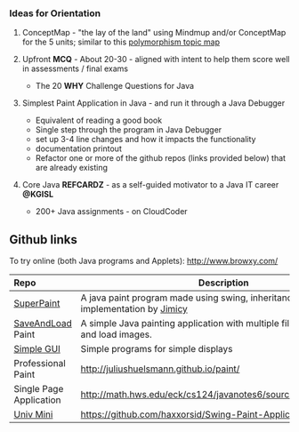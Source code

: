 ### Ideas for Orientation

1. ConceptMap  - "the lay of the land" using Mindmup and/or ConceptMap for the 5 units; similar to this [polymorphism topic map]
2. Upfront **MCQ** - About 20-30 - aligned with intent to help them score well in assessments / final exams 
	- The 20 **WHY** Challenge Questions for Java 

3. Simplest Paint Application in Java - and run it through a Java Debugger
    - Equivalent of reading a good book
    - Single step through the program in Java Debugger
    - set up 3-4 line changes and how it impacts the functionality 
    - documentation printout
    - Refactor one or more of the github repos (links provided below) that are already existing 

5. Core Java **REFCARDZ** - as a self-guided motivator to a Java IT career **@KGISL**
	- 200+ Java assignments - on CloudCoder

## Github links 

To try online (both Java programs and Applets): http://www.browxy.com/

|Repo | Description |
|:-----|-------|
|[SuperPaint]| A java paint program made using swing, inheritance and implementation by [Jimicy](https://github.com/Jimicy)|
|[SaveAndLoad] Paint | A simple Java painting application with multiple files that can save and load images.|
|[Simple GUI] | Simple programs for simple displays |
|Professional Paint| http://juliushuelsmann.github.io/paint/ |
|Single Page Application| http://math.hws.edu/eck/cs124/javanotes6/source/SimplePaint.java |
|[Univ Mini] | https://github.com/haxxorsid/Swing-Paint-Application |

[SuperPaint]: https://github.com/Jimicy/Java-SuperPaint-Application
[Simple GUI]: https://github.com/TheMrNormalGuy/Simple-GUI
[Univ Mini]: https://github.com/haxxorsid/Swing-Paint-Application
[SaveAndLoad]: https://github.com/dovgreenwood/Paint

[//]: # (Links to various sites which are referred to in this file)
[polymorphism topic map]: (https://github.com/kgashok/orientations/blob/master/files/polymorphismMAP.pdf) 

